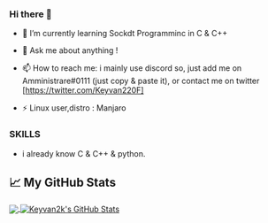 ### Hi there 👋

- 🌱 I’m currently learning Sockdt Programminc in C & C++

- 💬 Ask me about anything !
- 📫 How to reach me: i mainly use discord so, just add me on Amministrare#0111 (just copy & paste it), or contact me on twitter
 [https://twitter.com/Keyvan220F]
- ⚡ Linux user,distro : Manjaro


### SKILLS
- i already know C & C++ & python.


## &#x1f4c8; My GitHub Stats

<a href="https://github.com/Keyvan2k/Keyvan2k">
  <img align="center" src="https://github-readme-stats.vercel.app/api/top-langs/?username=keyvan2k&hide=java,html&title_color=ffffff&text_color=c9cacc&icon_color=2bbc8a&bg_color=1d1f21" />
</a>

<a href="https://github.com/keyvan2k/keyvan2k">
  <img align="center" src="https://github-readme-stats.vercel.app/api?username=Keyvan2k&show_icons=true&line_height=27&count_private=true&title_color=ffffff&text_color=c9cacc&icon_color=2bbc8a&bg_color=1d1f21" alt="Keyvan2k's GitHub Stats" />
</a>
